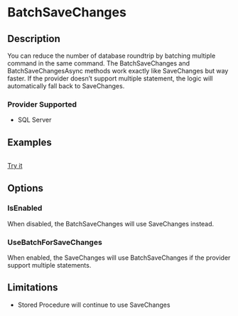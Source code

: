 # BatchSaveChanges

## Description
You can reduce the number of database roundtrip by batching multiple command in the same command. The BatchSaveChanges and BatchSaveChangesAsync methods work exactly like SaveChanges but way faster.
If the provider doesn’t support multiple statement, the logic will automatically fall back to SaveChanges.

### Provider Supported
- SQL Server

## Examples
```csharp
```
[Try it](https://dotnetfiddle.net/tuONVZ)

## Options

### IsEnabled
When disabled, the BatchSaveChanges will use SaveChanges instead.

### UseBatchForSaveChanges
When enabled, the SaveChanges will use BatchSaveChanges if the provider support multiple statements.

## Limitations
- Stored Procedure will continue to use SaveChanges

